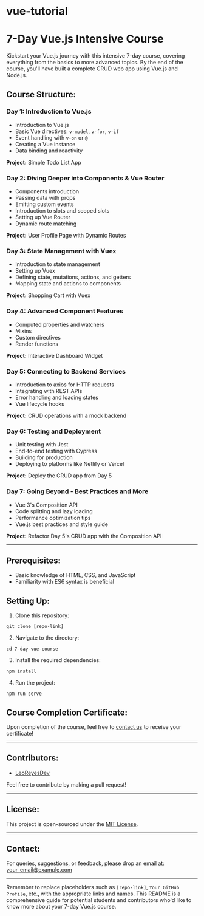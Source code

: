 # vue-tutorial

# **7-Day Vue.js Intensive Course**

Kickstart your Vue.js journey with this intensive 7-day course, covering everything from the basics to more advanced topics. By the end of the course, you'll have built a complete CRUD web app using Vue.js and Node.js.

## **Course Structure**:

### **Day 1: Introduction to Vue.js**

- Introduction to Vue.js
- Basic Vue directives: `v-model`, `v-for`, `v-if`
- Event handling with `v-on` or `@`
- Creating a Vue instance
- Data binding and reactivity

**Project:** Simple Todo List App

### **Day 2: Diving Deeper into Components & Vue Router**

- Components introduction
- Passing data with props
- Emitting custom events
- Introduction to slots and scoped slots
- Setting up Vue Router
- Dynamic route matching

**Project:** User Profile Page with Dynamic Routes

### **Day 3: State Management with Vuex**

- Introduction to state management
- Setting up Vuex
- Defining state, mutations, actions, and getters
- Mapping state and actions to components

**Project:** Shopping Cart with Vuex

### **Day 4: Advanced Component Features**

- Computed properties and watchers
- Mixins
- Custom directives
- Render functions

**Project:** Interactive Dashboard Widget

### **Day 5: Connecting to Backend Services**

- Introduction to axios for HTTP requests
- Integrating with REST APIs
- Error handling and loading states
- Vue lifecycle hooks

**Project:** CRUD operations with a mock backend

### **Day 6: Testing and Deployment**

- Unit testing with Jest
- End-to-end testing with Cypress
- Building for production
- Deploying to platforms like Netlify or Vercel

**Project:** Deploy the CRUD app from Day 5

### **Day 7: Going Beyond - Best Practices and More**

- Vue 3's Composition API
- Code splitting and lazy loading
- Performance optimization tips
- Vue.js best practices and style guide

**Project:** Refactor Day 5's CRUD app with the Composition API

---

## **Prerequisites**:

- Basic knowledge of HTML, CSS, and JavaScript
- Familiarity with ES6 syntax is beneficial

## **Setting Up**:

1. Clone this repository:
```
git clone [repo-link]
```

2. Navigate to the directory:
```
cd 7-day-vue-course
```

3. Install the required dependencies:
```
npm install
```

4. Run the project:
```
npm run serve
```

## **Course Completion Certificate**:

Upon completion of the course, feel free to [contact us](#contact) to receive your certificate!

---

## **Contributors**:

- [LeoReyesDev](github.com/leoreyesdev)

Feel free to contribute by making a pull request!

---

## **License**:

This project is open-sourced under the [MIT License](LICENSE).

---

## **Contact**:

For queries, suggestions, or feedback, please drop an email at: your_email@example.com

---

Remember to replace placeholders such as `[repo-link]`, `Your GitHub Profile`, etc., with the appropriate links and names. This README is a comprehensive guide for potential students and contributors who'd like to know more about your 7-day Vue.js course.
